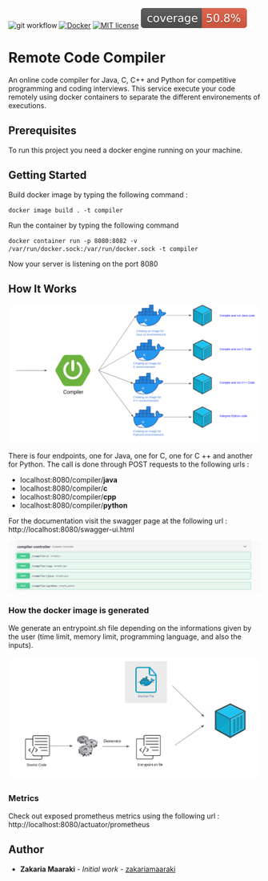 ![git workflow](https://github.com/zakariamaaraki/RemoteCodeCompiler/actions/workflows/build.yaml/badge.svg) [![Docker](https://badgen.net/badge/icon/docker?icon=docker&label)](https://https://docker.com/) [![MIT license](https://img.shields.io/badge/License-MIT-blue.svg)](https://lbesson.mit-license.org/) [![Coverage](.github/badges/jacoco.svg)](https://github.com/zakariamaaraki/RemoteCodeCompiler/actions/workflows/build.yaml/badge.svg)

# Remote Code Compiler

An online code compiler for Java, C, C++ and Python for competitive programming and coding interviews.
This service execute your code remotely using docker containers to separate the different environements of executions.

## Prerequisites

To run this project you need a docker engine running on your machine.

## Getting Started

Build docker image by typing the following command :

```
docker image build . -t compiler
```

Run the container by typing the following command

```
docker container run -p 8080:8082 -v /var/run/docker.sock:/var/run/docker.sock -t compiler
```

Now your server is listening on the port 8080

## How It Works

![Alt text](./compiler.png?raw=true "Compiler")

There is four endpoints, one for Java, one for C, one for C ++ and another for Python. The call is done through POST requests to the following urls :

- localhost:8080/compiler/**java**
- localhost:8080/compiler/**c**
- localhost:8080/compiler/**cpp**
- localhost:8080/compiler/**python**

For the documentation visit the swagger page at the following url : http://localhost:8080/swagger-ui.html

![Alt text](./swagger.png?raw=true "Swagger")

### How the docker image is generated

We generate an entrypoint.sh file depending on the informations given by the user (time limit, memory limit, programming language, and also the inputs).

![Alt text](./image_generation.png?raw=true "Docker image Generation")

### Metrics
Check out exposed prometheus metrics using the following url : http://localhost:8080/actuator/prometheus

## Author

- **Zakaria Maaraki** - _Initial work_ - [zakariamaaraki](https://github.com/zakariamaaraki)

